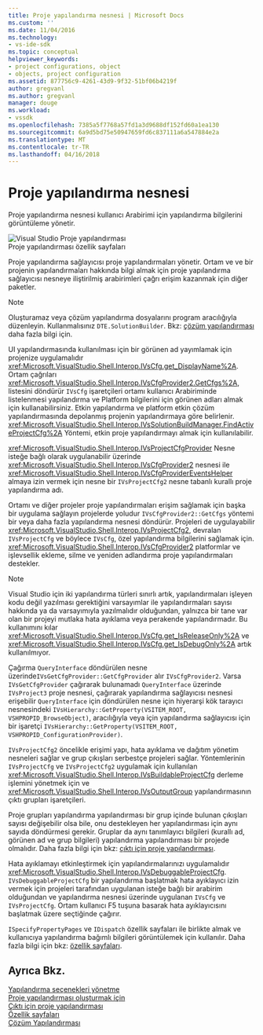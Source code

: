 ```yaml
---
title: Proje yapılandırma nesnesi | Microsoft Docs
ms.custom: ''
ms.date: 11/04/2016
ms.technology:
- vs-ide-sdk
ms.topic: conceptual
helpviewer_keywords:
- project configurations, object
- objects, project configuration
ms.assetid: 877756c9-4261-43d9-9f32-51bf06b4219f
author: gregvanl
ms.author: gregvanl
manager: douge
ms.workload:
- vssdk
ms.openlocfilehash: 7385a5f7768a57fd1a3d9688df152fd60a1ea130
ms.sourcegitcommit: 6a9d5bd75e50947659fd6c837111a6a547884e2a
ms.translationtype: MT
ms.contentlocale: tr-TR
ms.lasthandoff: 04/16/2018
---
```

# <a name="project-configuration-object"></a>Proje yapılandırma nesnesi
Proje yapılandırma nesnesi kullanıcı Arabirimi için yapılandırma bilgilerini görüntüleme yönetir.  
  
 ![Visual Studio Proje yapılandırması](../../extensibility/internals/media/vsprojectcfg.gif "vsProjectCfg")  
Proje yapılandırması özellik sayfaları  
  
 Proje yapılandırma sağlayıcısı proje yapılandırmaları yönetir. Ortam ve ve bir projenin yapılandırmaları hakkında bilgi almak için proje yapılandırma sağlayıcısı nesneye iliştirilmiş arabirimleri çağrı erişim kazanmak için diğer paketler.  
  
> [!NOTE]
>  Oluşturamaz veya çözüm yapılandırma dosyalarını program aracılığıyla düzenleyin. Kullanmalısınız `DTE.SolutionBuilder`. Bkz: [çözüm yapılandırması](../../extensibility/internals/solution-configuration.md) daha fazla bilgi için.  
  
 UI yapılandırmasında kullanılması için bir görünen ad yayımlamak için projenize uygulamalıdır <xref:Microsoft.VisualStudio.Shell.Interop.IVsCfg.get_DisplayName%2A>. Ortam çağrıları <xref:Microsoft.VisualStudio.Shell.Interop.IVsCfgProvider2.GetCfgs%2A>, listesini döndürür `IVsCfg` işaretçileri ortamı kullanıcı Arabiriminde listelenmesi yapılandırma ve Platform bilgilerini için görünen adları almak için kullanabilirsiniz. Etkin yapılandırma ve platform etkin çözüm yapılandırmasında depolanmış projenin yapılandırmaya göre belirlenir. <xref:Microsoft.VisualStudio.Shell.Interop.IVsSolutionBuildManager.FindActiveProjectCfg%2A> Yöntemi, etkin proje yapılandırmayı almak için kullanılabilir.  
  
 <xref:Microsoft.VisualStudio.Shell.Interop.IVsProjectCfgProvider> Nesne isteğe bağlı olarak uygulanabilir üzerinde <xref:Microsoft.VisualStudio.Shell.Interop.IVsCfgProvider2> nesnesi ile <xref:Microsoft.VisualStudio.Shell.Interop.IVsCfgProviderEventsHelper> almaya izin vermek için nesne bir `IVsProjectCfg2` nesne tabanlı kurallı proje yapılandırma adı.  
  
 Ortamı ve diğer projeler proje yapılandırmaları erişim sağlamak için başka bir uygulama sağlayın projelerde yoludur `IVsCfgProvider2::GetCfgs` yöntemi bir veya daha fazla yapılandırma nesnesi döndürür. Projeleri de uygulayabilir <xref:Microsoft.VisualStudio.Shell.Interop.IVsProjectCfg2>, devralan `IVsProjectCfg` ve böylece `IVsCfg`, özel yapılandırma bilgilerini sağlamak için. <xref:Microsoft.VisualStudio.Shell.Interop.IVsCfgProvider2> platformlar ve işlevsellik ekleme, silme ve yeniden adlandırma proje yapılandırmaları destekler.  
  
> [!NOTE]
>  Visual Studio için iki yapılandırma türleri sınırlı artık, yapılandırmaları işleyen kodu değil yazılması gerektiğini varsayımlar ile yapılandırmaları sayısı hakkında ya da varsayımıyla yazılmalıdır olduğundan, yalnızca bir tane var olan bir projeyi mutlaka hata ayıklama veya perakende yapılandırmadır. Bu kullanımını kılar <xref:Microsoft.VisualStudio.Shell.Interop.IVsCfg.get_IsReleaseOnly%2A> ve <xref:Microsoft.VisualStudio.Shell.Interop.IVsCfg.get_IsDebugOnly%2A> artık kullanılmıyor.  
  
 Çağırma `QueryInterface` döndürülen nesne üzerinde`IVsGetCfgProvider::GetCfgProvider` alır `IVsCfgProvider2`. Varsa `IVsGetCfgProvider` çağırarak bulunamadı `QueryInterface` üzerinde `IVsProject3` proje nesnesi, çağırarak yapılandırma sağlayıcısı nesnesi erişebilir `QueryInterface` için döndürülen nesne için hiyerarşi kök tarayıcı nesnesindeki `IVsHierarchy::GetProperty(VSITEM_ROOT, VSHPROPID_BrowseObject)`, aracılığıyla veya için yapılandırma sağlayıcısı için bir işaretçi `IVsHierarchy::GetProperty(VSITEM_ROOT, VSHPROPID_ConfigurationProvider)`.  
  
 `IVsProjectCfg2` öncelikle erişimi yapı, hata ayıklama ve dağıtım yönetim nesneleri sağlar ve grup çıkışları serbestçe projeleri sağlar. Yöntemlerinin `IVsProjectCfg` ve `IVsProjectCfg2` uygulamak için kullanılan <xref:Microsoft.VisualStudio.Shell.Interop.IVsBuildableProjectCfg> derleme işlemini yönetmek için ve <xref:Microsoft.VisualStudio.Shell.Interop.IVsOutputGroup> yapılandırmasının çıktı grupları işaretçileri.  
  
 Proje grupları yapılandırma yapılandırması bir grup içinde bulunan çıkışları sayısı değişebilir olsa bile, onu destekleyen her yapılandırması için aynı sayıda döndürmesi gerekir. Gruplar da aynı tanımlayıcı bilgileri (kurallı ad, görünen ad ve grup bilgileri) yapılandırma yapılandırması bir projede olmalıdır. Daha fazla bilgi için bkz: [çıktı için proje yapılandırması](../../extensibility/internals/project-configuration-for-output.md).  
  
 Hata ayıklamayı etkinleştirmek için yapılandırmalarınızı uygulamalıdır <xref:Microsoft.VisualStudio.Shell.Interop.IVsDebuggableProjectCfg>. `IVsDebuggableProjectCfg` bir yapılandırma başlatmak hata ayıklayıcı izin vermek için projeleri tarafından uygulanan isteğe bağlı bir arabirim olduğundan ve yapılandırma nesnesi üzerinde uygulanan `IVsCfg` ve `IVsProjectCfg`. Ortam kullanıcı F5 tuşuna basarak hata ayıklayıcısını başlatmak üzere seçtiğinde çağırır.  
  
 `ISpecifyPropertyPages` ve `IDispatch` özellik sayfaları ile birlikte almak ve kullanıcıya yapılandırma bağımlı bilgileri görüntülemek için kullanılır. Daha fazla bilgi için bkz: [özellik sayfaları](../../extensibility/internals/property-pages.md).  
  
## <a name="see-also"></a>Ayrıca Bkz.  
 [Yapılandırma seçenekleri yönetme](../../extensibility/internals/managing-configuration-options.md)   
 [Proje yapılandırması oluşturmak için](../../extensibility/internals/project-configuration-for-building.md)   
 [Çıktı için proje yapılandırması](../../extensibility/internals/project-configuration-for-output.md)   
 [Özellik sayfaları](../../extensibility/internals/property-pages.md)   
 [Çözüm Yapılandırması](../../extensibility/internals/solution-configuration.md)